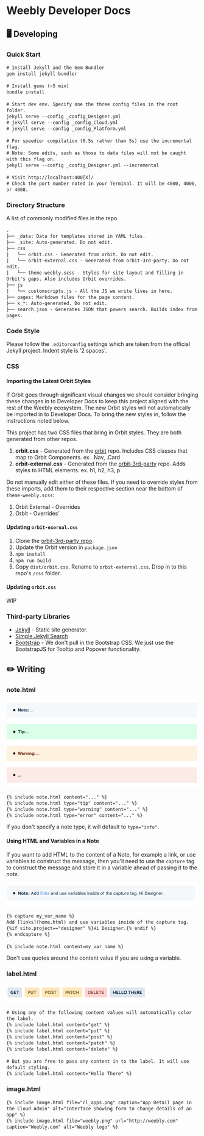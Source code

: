 # Weebly Developer Docs

## 🖥 Developing

### Quick Start

```
# Install Jekyll and the Gem Bundler
gem install jekyll bundler

# Install gems (~5 min)
bundle install

# Start dev env. Specify one the three config files in the root folder.
jekyll serve --config _config_Designer.yml
# jekyll serve --config _config_Cloud.yml
# jekyll serve --config _config_Platform.yml

# For speedier compilation (0.5s rather than 5s) use the incremental flag.
# Note: Some edits, such as those to data files will not be caught with this flag on.
jekyll serve --config _config_Designer.yml --incremental

# Visit http://localhost:400[X]/
# Check the port number noted in your Terminal. It will be 4000, 4006, or 4008.
```

### Directory Structure

A list of commonly modified files in the repo.

```
.
├── _data: Data for templates stored in YAML files.
├── _site: Auto-generated. Do not edit.
├── css
|   └── orbit.css - Generated from orbit. Do not edit.
|   └── orbit-external.css - Generated from orbit-3rd-party. Do not edit.
|   └── theme-weebly.scss - Styles for site layout and filling in Orbit's gaps. Also includes Orbit overrides. 
├── js
|   └── customscripts.js - All the JS we write lives in here.
├── pages: Markdown files for the page content.
├── x_*: Auto-generated. Do not edit.
├── search.json - Generates JSON that powers search. Builds index from pages.
```

### Code Style

Please follow the `.editorconfig` settings which are taken from the official Jekyll project. Indent style is '2 spaces'.

### CSS 

#### Importing the Latest Orbit Styles

If Orbit goes through significant visual changes we should consider bringing these changes in to Developer Docs to keep this project aligned with the rest of the Weebly ecosystem. The new Orbit styles will not automatically be imported in to Developer Docs. To bring the new styles in, follow the instructions noted below.

This project has two CSS files that bring in Orbit styles. They are both generated from other repos.

1. **orbit.css** - Generated from the [orbit](https://github.intern.weebly.net/weebly/orbit) repo. Includes CSS classes that map to Orbit Components. ex. .Nav, .Card
2. **orbit-external.css** - Generated from the [orbit-3rd-party](https://github.intern.weebly.net/weebly/orbit-3rd-party) repo. Adds styles to HTML elements. ex. h1, h2, h3, p

Do not manually edit either of these files. If you need to override styles from these imports, add them to their respective section near the bottom of `theme-weebly.scss`:

1. Orbit External - Overrides
2. Orbit - Overrides'

#### Updating `orbit-exernal.css`

1. Clone the [orbit-3rd-party repo](https://github.intern.weebly.net/weebly/orbit-3rd-party).
1. Update the Orbit version in `package.json`
1. `npm install`
1. `npm run build`
1. Copy `dist/orbit.css`. Rename to `orbit-external.css`. Drop in to this repo's `/css` folder..

#### Updating `orbit.css`

WIP


### Third-party Libraries

- [Jekyll](https://jekyllrb.com/) - Static site generator.
- [Simple Jekyll Search](https://github.com/christian-fei/Simple-Jekyll-Search) 
- [Bootstrap](http://getbootstrap.com/docs/3.3/) - We don't pull in the Bootstrap CSS. We just use the BootstrapJS for Tooltip and Popover functionality.


## ✏️ Writing


### note.html

![Example of Notes](https://raw.githubusercontent.com/robinwhitmore/jekylltechdocs/gh-pages/images/readme/notes.png)

```
{% include note.html content="..." %}
{% include note.html type="tip" content="..." %}
{% include note.html type="warning" content="..." %}
{% include note.html type="error" content="..." %}
```

If you don't specify a note type, it will default to `type="info"`.

#### Using HTML and Variables in a Note

If you want to add HTML to the content of a Note, for example a link, or use variables to construct the message, then you'll need to use the `capture` tag to construct the message and store it in a variable ahead of passing it to the *note*.

![Note with HTML](https://raw.githubusercontent.com/robinwhitmore/jekylltechdocs/gh-pages/images/readme/note_html.png)

```
{% capture my_var_name %}
Add [links](home.html) and use variables inside of the capture tag. {%if site.project=="designer" %}Hi Designer.{% endif %}
{% endcapture %}

{% include note.html content=my_var_name %}
```

Don't use quotes around the content value if you are using a variable.


### label.html

![Example of Labels](https://raw.githubusercontent.com/robinwhitmore/jekylltechdocs/gh-pages/images/readme/labels.png)

```
# Using any of the following content values will automatically color the label.
{% include label.html content="get" %}
{% include label.html content="put" %}
{% include label.html content="post" %}
{% include label.html content="patch" %}
{% include label.html content="delete" %}

# But you are free to pass any content in to the label. It will use default styling.
{% include label.html content="Hello There" %}

```

### image.html

```
{% include image.html file="cl_apps.png" caption="App Detail page in the Cloud Admin" alt="Interface showing form to change details of an app" %}
{% include image.html file="weebly.png" url="http://weebly.com" caption="Weebly.com" alt="Weebly logo" %}
```
